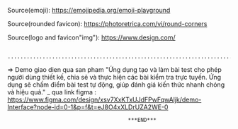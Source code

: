 Source(emoji): https://emojipedia.org/emoji-playground

Source(rounded favicon): https://photoretrica.com/vi/round-corners

Source(logo and favicon"img"): https://www.design.com/

      ......................................................................................................

=> Demo giao dien qua san pham "Ứng dụng tạo và làm bài test cho phép người dùng thiết kế, chia sẻ và thực hiện các bài kiểm tra trực tuyến. Ứng dụng sẽ chấm điểm bài test tự động, giúp đánh giá kiến thức nhanh chóng và hiệu quả." _ qua link figma : https://www.figma.com/design/xsv7XxKTxUJdFPwFqwAljk/demo-Interface?node-id=0-1&p=f&t=eJ8O4xXLDrUZA2WE-0

                                          ***END***